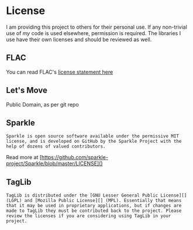 #  License

I am providing this project to others for their personal use.  If any non-trivial use of *my* code is used elsewhere, permission is required.  The libraries I use have their own licenses and should be reviewed as well.

## FLAC
You can read FLAC's [license statement here](https://xiph.org/flac/license.html)

## Let's Move
Public Domain, as per git repo

## Sparkle

```
Sparkle is open source software available under the permissive MIT license, and is developed on GitHub by the Sparkle Project with the help of dozens of valued contributors.
```
Read more at [https://github.com/sparkle-project/Sparkle/blob/master/LICENSE]()


## TagLib
``
TagLib is distributed under the [GNU Lesser General Public License][]
(LGPL) and [Mozilla Public License][] (MPL). Essentially that means that
it may be used in proprietary applications, but if changes are made to
TagLib they must be contributed back to the project. Please review the
licenses if you are considering using TagLib in your project.
``
